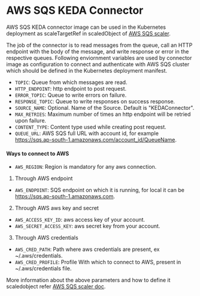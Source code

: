 # AWS SQS KEDA Connector

AWS SQS KEDA connector image can be used in the Kubernetes deployment as scaleTargetRef in scaledObject of [AWS SQS scaler](https://keda.sh/docs/1.5/scalers/aws-sqs/).

The job of the connector is to read messages from the queue, call an HTTP endpoint with the body of the message, and write response or error in the respective queues. Following enviornment variables are used by connector image as configuration to connect and authenticate with AWS SQS cluster which should be defined in the Kubernetes deployment manifest.

- `TOPIC`: Queue from which messages are read.
- `HTTP_ENDPOINT`: http endpoint to post request.
- `ERROR_TOPIC`: Queue to write errors on failure.
- `RESPONSE_TOPIC`: Queue to write responses on success response.
- `SOURCE_NAME`: Optional. Name of the Source. Default is "KEDAConnector".
- `MAX_RETRIES`: Maximum number of times an http endpoint will be retried upon failure.
- `CONTENT_TYPE`: Content type used while creating post request.
- `QUEUE_URL`: AWS SQS full URL with account id, for example  https://sqs.ap-south-1.amazonaws.com/account_id/QueueName.  


#### Ways to connect to AWS
- `AWS_REGION`: Region is mandatory for any aws connection.
  
1) Through AWS endpoint  
- `AWS_ENDPOINT`: SQS endpoint on which it is running, for local it can be https://sqs.ap-south-1.amazonaws.com.  

2) Through AWS aws key and secret
- `AWS_ACCESS_KEY_ID`: aws access key of your account.
- `AWS_SECRET_ACCESS_KEY`: aws secret key from your account.  

3) Through AWS credentials
- `AWS_CRED_PATH`: Path where aws credentials are present, ex ~/.aws/credentials.
- `AWS_CRED_PROFILE`: Profile With which to connect to AWS, present in  ~/.aws/credentials file.


More information about the above parameters and how to define it scaledobject refer [AWS SQS scaler doc](https://keda.sh/docs/1.5/scalers/aws-sqs/).
